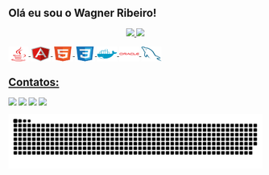 ## Olá eu sou o Wagner Ribeiro!
<div align="center">
  <a href="https://github.com/iWagnner">
  <img height="180em" src="https://github-readme-stats.vercel.app/api?username=iWagnner&show_icons=true&theme=nord&rank_icon=github&include_all_commits=true&count_private=true"/>
  <img height="180em" src="https://github-readme-stats.vercel.app/api/top-langs/?username=iWagnner&theme=nord&layout=donut&hide=javascript,html"/>

  </div>
  
<div style="display: inline_block"><br>
  <img align="center" alt="Wagner-JAVA" height="30" width="40" src="https://raw.githubusercontent.com/devicons/devicon/master/icons/java/java-plain.svg">
  <img align="center" alt="Wagner-ANGULAR" height="30" width="40" src="https://raw.githubusercontent.com/devicons/devicon/master/icons/angularjs/angularjs-original.svg">
  <img align="center" alt="Wagner-HTML" height="30" width="40" src="https://raw.githubusercontent.com/devicons/devicon/master/icons/html5/html5-original.svg">
  <img align="center" alt="WAgner-CSS" height="30" width="40" src="https://raw.githubusercontent.com/devicons/devicon/master/icons/css3/css3-original.svg">
   <img align="center" alt="Wagner-DOCKER" height="30" width="40" src="https://raw.githubusercontent.com/devicons/devicon/master/icons/docker/docker-plain.svg">
   <img align="center" alt="Wagner-ORACLE" height="30" width="40" src="https://raw.githubusercontent.com/devicons/devicon/master/icons/oracle/oracle-original.svg">
  <img align="center" alt="Wagner-MYSQL" height="30" width="40" src="https://raw.githubusercontent.com/devicons/devicon/master/icons/mysql/mysql-plain.svg">
  <!--<img align="right" alt="Wagner-pic" height="150" style="border-radius:50px;" src="https://picrew.me/shareImg/org/202209/338224_XQWPB05s.png?width=676&height=676">-->
</div>
  
 ## Contatos:
<div> 
  <!--<a href="https://www.youtube.com/channel/UC_-uuuZbY0AAt9CViNzvc-Q" target="_blank"><img src="https://img.shields.io/badge/YouTube-FF0000?style=for-the-badge&logo=youtube&logoColor=white" target="_blank"></a>-->
  <a href="https://instagram.com/iWagnner" target="_blank"><img src="https://img.shields.io/badge/-Instagram-%23E4405F?style=for-the-badge&logo=instagram&logoColor=white" target="_blank"></a>
 	<!--<a href="https://www.twitch.tv/rafaballerinii" target="_blank"><img src="https://img.shields.io/badge/Twitch-9146FF?style=for-the-badge&logo=twitch&logoColor=white" target="_blank"></a>-->
  <a href="https://www.linkedin.com/in/wagner-ribeiro-256a221b2" target="_blank"><img src="https://img.shields.io/badge/-LinkedIn-%230077B5?style=for-the-badge&logo=linkedin&logoColor=white" target="_blank"></a> 
  <a href="https://discord.gg/324xwCRP" target="_blank"><img src="https://img.shields.io/badge/Discord-7289DA?style=for-the-badge&logo=discord&logoColor=white" target="_blank"></a>
  <a href = "mailto:wagner.riro@gmail.com"><img src="https://img.shields.io/badge/-Gmail-%23333?style=for-the-badge&logo=gmail&logoColor=white" target="_blank"></a>
 
  ![Snake animation](https://github.com/wagnerriro/wagnerriro/blob/output/github-contribution-grid-snake.svg)
 
</div>

